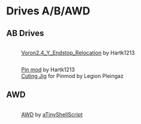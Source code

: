 # Drives A/B/AWD

## AB Drives

<figure><img src="../.gitbook/assets/ABDriveHartk1213.png" alt=""><figcaption><p><a href="https://github.com/VoronDesign/VoronUsers/tree/main/printer_mods/hartk1213/Voron2.4_Y_Endstop_Relocation">Voron2.4_Y_Endstop_Relocation</a> by Hartk1213</p></figcaption></figure>

<figure><img src="../.gitbook/assets/XYPinmodHartk1213.jpg" alt=""><figcaption><p><a href="https://github.com/VoronDesign/VoronUsers/tree/main/printer_mods/hartk1213/Voron2.4_Trident_Pins_Mod">Pin mod</a> by Hartk1213<br><a href="https://www.printables.com/refresh?redirectUrl=%2Ffr%2Fmodel%2F563841-voron-24-pins-mod-cutting-jig">Cuting Jig</a> for Pinmod by Legion Pleingaz</p></figcaption></figure>



## AWD

<figure><img src="../.gitbook/assets/AWD.jpg" alt=""><figcaption><p><a href="https://github.com/aTinyShellScript/v2.4_AWD/tree/main">AWD</a> by <a href="https://github.com/aTinyShellScript">aTinyShellScript</a></p></figcaption></figure>

